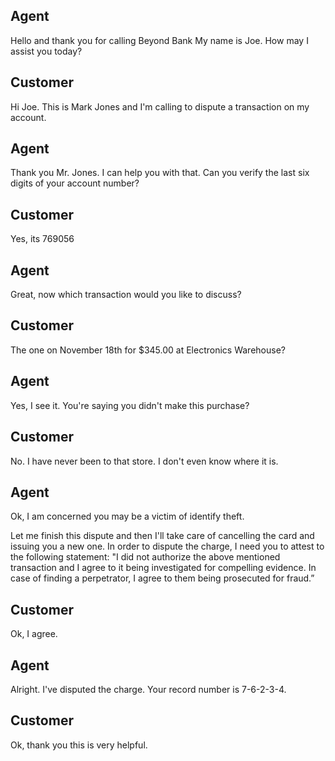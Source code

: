 ## Agent
Hello and thank you for calling Beyond Bank My name is Joe. How may I assist you today?
 
## Customer
Hi Joe. This is Mark Jones and I'm calling to dispute a transaction on my account.
 
## Agent
Thank you Mr. Jones. I can help you with that. Can you verify the last six digits of your account number?
 
## Customer
Yes, its 769056
 
## Agent
Great, now which transaction would you like to discuss?
 
## Customer
The one on November 18th for $345.00 at Electronics Warehouse?
 
## Agent
Yes, I see it. You're saying you didn't make this purchase?
 
## Customer
No. I have never been to that store. I don't even know where it is.
 
## Agent
Ok, I am concerned you may be a victim of identify theft.

Let me finish this dispute and then I'll take care of cancelling the card and issuing you a new one. In order to dispute the charge, I need you to attest to the following statement: "I did not authorize the above mentioned transaction and I agree to it being investigated for compelling evidence. In case of finding a perpetrator, I agree to them being prosecuted for fraud.”
 
## Customer
Ok, I agree. 
 
## Agent
Alright. I've disputed the charge. Your record number is 7-6-2-3-4. 
 
## Customer
Ok, thank you this is very helpful.